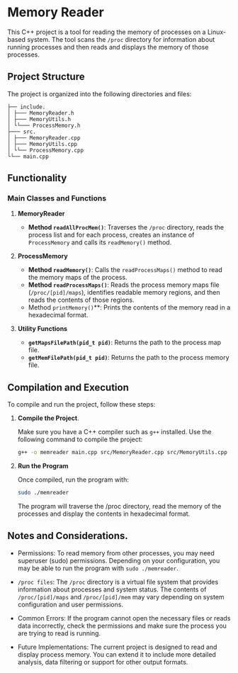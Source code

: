 # Memory Reader

This C++ project is a tool for reading the memory of processes on a Linux-based system. The tool scans the `/proc` directory for information about running processes and then reads and displays the memory of those processes.

## Project Structure

The project is organized into the following directories and files:

```
├── include.
│ ├─── MemoryReader.h
│ ├─── MemoryUtils.h
│ └└─── ProcessMemory.h
├─── src.
│ ├─── MemoryReader.cpp
│ ├─── MemoryUtils.cpp
│ └└── ProcessMemory.cpp
└└── main.cpp
```

## Functionality

### Main Classes and Functions

1. **MemoryReader**
   - **Method `readAllProcMem()`**: Traverses the `/proc` directory, reads the process list and for each process, creates an instance of `ProcessMemory` and calls its `readMemory()` method.

2. **ProcessMemory**
   - **Method `readMemory()`**: Calls the `readProcessMaps()` method to read the memory maps of the process.
   - **Method `readProcessMaps()`**: Reads the process memory maps file (`/proc/[pid]/maps`), identifies readable memory regions, and then reads the contents of those regions.
   - Method `printMemory()`**: Prints the contents of the memory read in a hexadecimal format.

3. **Utility Functions**
   - **`getMapsFilePath(pid_t pid)`**: Returns the path to the process map file.
   - **`getMemFilePath(pid_t pid)`**: Returns the path to the process memory file.

## Compilation and Execution

To compile and run the project, follow these steps:

1. **Compile the Project**.

   Make sure you have a C++ compiler such as `g++` installed. Use the following command to compile the project:

   ```bash
   g++ -o memreader main.cpp src/MemoryReader.cpp src/MemoryUtils.cpp src/ProcessMemory.cpp -Iinclude
   ```

1. **Run the Program**

   Once compiled, run the program with:

   ```bash
   sudo ./memreader
   ```

   The program will traverse the /proc directory, read the memory of the processes and display the contents in hexadecimal format.

## Notes and Considerations.

- Permissions: To read memory from other processes, you may need superuser (sudo) permissions. Depending on your configuration, you may be able to run the program with `sudo ./memreader`.

- `/proc files`: The `/proc` directory is a virtual file system that provides information about processes and system status. The contents of `/proc/[pid]/maps` and `/proc/[pid]/mem` may vary depending on system configuration and user permissions.

- Common Errors: If the program cannot open the necessary files or reads data incorrectly, check the permissions and make sure the process you are trying to read is running.

- Future Implementations: The current project is designed to read and display process memory. You can extend it to include more detailed analysis, data filtering or support for other output formats.
